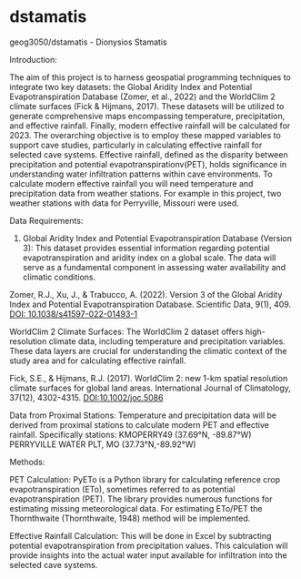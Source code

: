 # dstamatis
geog3050/dstamatis - Dionysios Stamatis

Introduction:

The aim of this project is to harness geospatial programming techniques to integrate two key datasets: the Global Aridity Index and Potential Evapotranspiration Database (Zomer, et al., 2022) and the WorldClim 2 climate surfaces (Fick & Hijmans, 2017). These datasets will be utilized to generate comprehensive maps encompassing temperature, precipitation, and effective rainfall. Finally, modern effective rainfall will be calculated for 2023. The overarching objective is to employ these mapped variables to support cave studies, particularly in calculating effective rainfall for selected cave systems. Effective rainfall, defined as the disparity between precipitation and potential evapotranspirationv(PET), holds significance in understanding water infiltration patterns within cave environments. To calculate modern effective rainfall you will need temperature and precipitation data from weather stations. For example in this project, two weather stations with data for Perryville, Missouri were used. 

Data Requirements:

1. Global Aridity Index and Potential Evapotranspiration Database (Version 3): This dataset provides essential information regarding potential evapotranspiration and aridity index on a global scale. The data will serve as a fundamental component in assessing water availability and climatic conditions.

Zomer, R.J., Xu, J., & Trabucco, A. (2022). Version 3 of the Global Aridity Index and Potential Evapotranspiration Database. Scientific Data, 9(1), 409. [DOI: 10.1038/s41597-022-01493-1](https://doi.org/10.1038/s41597-022-01493-1)

WorldClim 2 Climate Surfaces: The WorldClim 2 dataset offers high-resolution climate data, including temperature and precipitation variables. These data layers are crucial for understanding the climatic context of the study area and for calculating effective rainfall.

Fick, S.E., & Hijmans, R.J. (2017). WorldClim 2: new 1-km spatial resolution climate surfaces for global land areas. International Journal of Climatology, 37(12), 4302-4315. [DOI:10.1002/joc.5086](https://doi.org/10.1002/joc.5086)

Data from Proximal Stations: Temperature and precipitation data will be derived from proximal stations to calculate modern PET and effective rainfall. Specifically stations:
KMOPERRY49 (37.69°N,	-89.87°W)
PERRYVILLE WATER PLT, MO (37.73°N,-89.92°W)

Methods:

PET Calculation: PyETo is a Python library for calculating reference crop evapotranspiration (ETo), sometimes referred to as potential evapotranspiration (PET). The library provides numerous functions for estimating missing meteorological data. For estimating ETo/PET the Thornthwaite (Thornthwaite, 1948) method will be implemented.

Effective Rainfall Calculation: This will be done in Excel by subtracting potential evapotranspiration from precipitation values. This calculation will provide insights into the actual water input available for infiltration into the selected cave systems.
